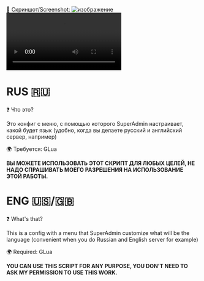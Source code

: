 📸 Скриншот/Screenshot: ![изображение](https://github.com/nightlight1337/LampConfig/assets/141338158/0c5a0981-59ff-4ada-a701-0c3b09284155)
![изображение](https://i.imgur.com/wk083l0.mp4)


RUS 🇷🇺
=
❓ Что это?

Это конфиг с меню, с помощью которого SuperAdmin настраивает, какой будет язык (удобно, когда вы делаете русский и английский сервер, например)


🌍 Требуется:
GLua

**ВЫ МОЖЕТЕ ИСПОЛЬЗОВАТЬ ЭТОТ СКРИПТ ДЛЯ ЛЮБЫХ ЦЕЛЕЙ, НЕ НАДО СПРАШИВАТЬ МОЕГО РАЗРЕШЕНИЯ НА ИСПОЛЬЗОВАНИЕ ЭТОЙ РАБОТЫ.**


ENG 🇺🇸/🇬🇧
=
❓ What's that?

This is a config with a menu that SuperAdmin customize what will be the language (convenient when you do Russian and English server for example)


🌍 Required:
GLua

**YOU CAN USE THIS SCRIPT FOR ANY PURPOSE, YOU DON'T NEED TO ASK MY PERMISSION TO USE THIS WORK.**
